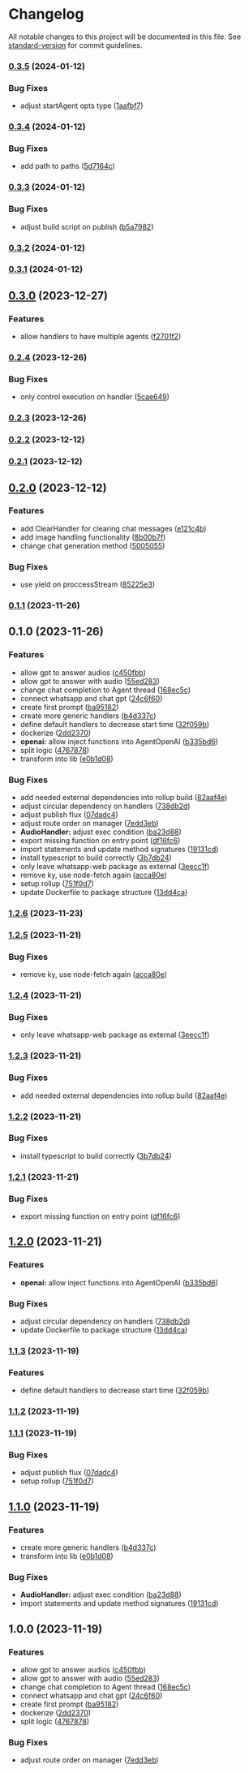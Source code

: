 # Changelog

All notable changes to this project will be documented in this file. See [standard-version](https://github.com/conventional-changelog/standard-version) for commit guidelines.

### [0.3.5](https://github.com/gabrielh-silvestre/s1-agents/compare/v0.3.4...v0.3.5) (2024-01-12)


### Bug Fixes

* adjust startAgent opts type ([1aafbf7](https://github.com/gabrielh-silvestre/s1-agents/commit/1aafbf71a59f28bc9d63d31a9b9ad2aeee2693ab))

### [0.3.4](https://github.com/gabrielh-silvestre/s1-agents/compare/v0.3.3...v0.3.4) (2024-01-12)


### Bug Fixes

* add path to paths ([5d7164c](https://github.com/gabrielh-silvestre/s1-agents/commit/5d7164ca257f821e716cf5d52c7c4d986b5b947d))

### [0.3.3](https://github.com/gabrielh-silvestre/s1-agents/compare/v0.3.2...v0.3.3) (2024-01-12)


### Bug Fixes

* adjust build script on publish ([b5a7982](https://github.com/gabrielh-silvestre/s1-agents/commit/b5a7982558fc93ac6ef206b7783c6e8563e6baa1))

### [0.3.2](https://github.com/gabrielh-silvestre/s1-agents/compare/v0.3.1...v0.3.2) (2024-01-12)

### [0.3.1](https://github.com/gabrielh-silvestre/s1-agents/compare/v0.3.0...v0.3.1) (2024-01-12)

## [0.3.0](https://github.com/gabrielh-silvestre/s1-agents/compare/v0.2.4...v0.3.0) (2023-12-27)


### Features

* allow handlers to have multiple agents ([f2701f2](https://github.com/gabrielh-silvestre/s1-agents/commit/f2701f2235b313193eb901e42a1dd62b57e1545f))

### [0.2.4](https://github.com/gabrielh-silvestre/s1-agents/compare/v0.2.3...v0.2.4) (2023-12-26)


### Bug Fixes

* only control execution on handler ([5cae649](https://github.com/gabrielh-silvestre/s1-agents/commit/5cae649f24ee4930a7b24de3ccede5d5b80a9a36))

### [0.2.3](https://github.com/gabrielh-silvestre/s1-agents/compare/v0.2.2...v0.2.3) (2023-12-26)

### [0.2.2](https://github.com/gabrielh-silvestre/s1-agents/compare/v0.2.1...v0.2.2) (2023-12-12)

### [0.2.1](https://github.com/gabrielh-silvestre/s1-agents/compare/v0.2.0...v0.2.1) (2023-12-12)

## [0.2.0](https://github.com/gabrielh-silvestre/s1-agents/compare/v0.1.1...v0.2.0) (2023-12-12)


### Features

* add ClearHandler for clearing chat messages ([e121c4b](https://github.com/gabrielh-silvestre/s1-agents/commit/e121c4bac0ca001088b2872caf751bd2e198b2cd))
* add image handling functionality ([8b00b7f](https://github.com/gabrielh-silvestre/s1-agents/commit/8b00b7f6cfa5ca4f816d6a7b7c340d7482430c1f))
* change chat generation method ([5005055](https://github.com/gabrielh-silvestre/s1-agents/commit/5005055423b8a9724741fcc4668de99a2a306825))


### Bug Fixes

* use yield on proccessStream ([85225e3](https://github.com/gabrielh-silvestre/s1-agents/commit/85225e38ac16420d5a5b7027c7a5089da4dd80ea))

### [0.1.1](https://github.com/gabrielh-silvestre/s1-agents/compare/v0.1.0...v0.1.1) (2023-11-26)

## 0.1.0 (2023-11-26)


### Features

* allow gpt to answer audios ([c450fbb](https://github.com/gabrielh-silvestre/s1-agents/commit/c450fbb44b1737692e91cd1bd8149eedcd7137c8))
* allow gpt to answer with audio ([55ed283](https://github.com/gabrielh-silvestre/s1-agents/commit/55ed283eac071f6b523b1519089fec41b271c48a))
* change chat completion to Agent thread ([168ec5c](https://github.com/gabrielh-silvestre/s1-agents/commit/168ec5c62619ca04ed61454b3098cb014d8cd158))
* connect whatsapp and chat gpt ([24c6f60](https://github.com/gabrielh-silvestre/s1-agents/commit/24c6f602d0a23d437e6b9bbeb4cb591160d66af5))
* create first prompt ([ba95182](https://github.com/gabrielh-silvestre/s1-agents/commit/ba95182b3844e98860138db3d8eeb392463d7ee7))
* create more generic handlers ([b4d337c](https://github.com/gabrielh-silvestre/s1-agents/commit/b4d337c6661bef53c53e64f1bf7202497b036b41))
* define default handlers to decrease start time ([32f059b](https://github.com/gabrielh-silvestre/s1-agents/commit/32f059bf2e61c272895eab5eeca8abd892bc12fe))
* dockerize ([2dd2370](https://github.com/gabrielh-silvestre/s1-agents/commit/2dd237094cba40a4b6980503a682be131705ebad))
* **openai:** allow inject functions into AgentOpenAI ([b335bd6](https://github.com/gabrielh-silvestre/s1-agents/commit/b335bd68a38369ee480bacc6aa590b650769194a))
* split logic ([4767878](https://github.com/gabrielh-silvestre/s1-agents/commit/47678789e4db41f14b18dad537f9a4d538911e15))
* transform into lib ([e0b1d08](https://github.com/gabrielh-silvestre/s1-agents/commit/e0b1d0816cc91e8f9cc3c8ed053b010f3c3ec96e))


### Bug Fixes

* add needed external dependencies into rollup build ([82aaf4e](https://github.com/gabrielh-silvestre/s1-agents/commit/82aaf4e0331d7348d7278cf8ca3ef1e135b1c53b))
* adjust circular dependency on handlers ([738db2d](https://github.com/gabrielh-silvestre/s1-agents/commit/738db2da3cfb67ef2abcb6b24e3d38c1e4dc6d0f))
* adjust publish flux ([07dadc4](https://github.com/gabrielh-silvestre/s1-agents/commit/07dadc4427b0f9e35b3a4698e0d2ca8717612d87))
* adjust route order on manager ([7edd3eb](https://github.com/gabrielh-silvestre/s1-agents/commit/7edd3eb67490b9981f6fe1320887a447242b4cf2))
* **AudioHandler:** adjust exec condition ([ba23d88](https://github.com/gabrielh-silvestre/s1-agents/commit/ba23d88b61f70a4dac0fd3b9442d6d94e6f71824))
* export missing function on entry point ([df16fc6](https://github.com/gabrielh-silvestre/s1-agents/commit/df16fc64502b73b73cb29581ede03fb2945a5fb6))
* import statements and update method signatures ([19131cd](https://github.com/gabrielh-silvestre/s1-agents/commit/19131cd4f20a185b254f996e37dabfa1aad37040))
* install typescript to build correctly ([3b7db24](https://github.com/gabrielh-silvestre/s1-agents/commit/3b7db2438a1bf01577b7233776e1b60b4da94bfa))
* only leave whatsapp-web package as external ([3eecc1f](https://github.com/gabrielh-silvestre/s1-agents/commit/3eecc1f14ddc488304ac3f42f0f70e22567cb939))
* remove ky, use node-fetch again ([acca80e](https://github.com/gabrielh-silvestre/s1-agents/commit/acca80ecbea5474c3ca2861a199bb734a5b05170))
* setup rollup ([751f0d7](https://github.com/gabrielh-silvestre/s1-agents/commit/751f0d72dd53e8abc69b6a37d0936fdb47c2f619))
* update Dockerfile to package structure ([13dd4ca](https://github.com/gabrielh-silvestre/s1-agents/commit/13dd4cab7a3d601eb0df79bbe374b2872cef46c7))

### [1.2.6](https://github.com/gabrielh-silvestre/s1-agents/compare/v1.2.5...v1.2.6) (2023-11-23)

### [1.2.5](https://github.com/gabrielh-silvestre/s1-agents/compare/v1.2.4...v1.2.5) (2023-11-21)


### Bug Fixes

* remove ky, use node-fetch again ([acca80e](https://github.com/gabrielh-silvestre/s1-agents/commit/acca80ecbea5474c3ca2861a199bb734a5b05170))

### [1.2.4](https://github.com/gabrielh-silvestre/s1-agents/compare/v1.2.3...v1.2.4) (2023-11-21)


### Bug Fixes

* only leave whatsapp-web package as external ([3eecc1f](https://github.com/gabrielh-silvestre/s1-agents/commit/3eecc1f14ddc488304ac3f42f0f70e22567cb939))

### [1.2.3](https://github.com/gabrielh-silvestre/s1-agents/compare/v1.2.2...v1.2.3) (2023-11-21)


### Bug Fixes

* add needed external dependencies into rollup build ([82aaf4e](https://github.com/gabrielh-silvestre/s1-agents/commit/82aaf4e0331d7348d7278cf8ca3ef1e135b1c53b))

### [1.2.2](https://github.com/gabrielh-silvestre/s1-agents/compare/v1.2.1...v1.2.2) (2023-11-21)


### Bug Fixes

* install typescript to build correctly ([3b7db24](https://github.com/gabrielh-silvestre/s1-agents/commit/3b7db2438a1bf01577b7233776e1b60b4da94bfa))

### [1.2.1](https://github.com/gabrielh-silvestre/s1-agents/compare/v1.2.0...v1.2.1) (2023-11-21)


### Bug Fixes

* export missing function on entry point ([df16fc6](https://github.com/gabrielh-silvestre/s1-agents/commit/df16fc64502b73b73cb29581ede03fb2945a5fb6))

## [1.2.0](https://github.com/gabrielh-silvestre/s1-agents/compare/v1.1.3...v1.2.0) (2023-11-21)


### Features

* **openai:** allow inject functions into AgentOpenAI ([b335bd6](https://github.com/gabrielh-silvestre/s1-agents/commit/b335bd68a38369ee480bacc6aa590b650769194a))


### Bug Fixes

* adjust circular dependency on handlers ([738db2d](https://github.com/gabrielh-silvestre/s1-agents/commit/738db2da3cfb67ef2abcb6b24e3d38c1e4dc6d0f))
* update Dockerfile to package structure ([13dd4ca](https://github.com/gabrielh-silvestre/s1-agents/commit/13dd4cab7a3d601eb0df79bbe374b2872cef46c7))

### [1.1.3](https://github.com/gabrielh-silvestre/s1-agents/compare/v1.1.2...v1.1.3) (2023-11-19)


### Features

* define default handlers to decrease start time ([32f059b](https://github.com/gabrielh-silvestre/s1-agents/commit/32f059bf2e61c272895eab5eeca8abd892bc12fe))

### [1.1.2](https://github.com/gabrielh-silvestre/s1-agents/compare/v1.1.1...v1.1.2) (2023-11-19)

### [1.1.1](https://github.com/gabrielh-silvestre/s1-agents/compare/v1.1.0...v1.1.1) (2023-11-19)


### Bug Fixes

* adjust publish flux ([07dadc4](https://github.com/gabrielh-silvestre/s1-agents/commit/07dadc4427b0f9e35b3a4698e0d2ca8717612d87))
* setup rollup ([751f0d7](https://github.com/gabrielh-silvestre/s1-agents/commit/751f0d72dd53e8abc69b6a37d0936fdb47c2f619))

## [1.1.0](https://github.com/gabrielh-silvestre/s1-agents/compare/v1.0.0...v1.1.0) (2023-11-19)


### Features

* create more generic handlers ([b4d337c](https://github.com/gabrielh-silvestre/s1-agents/commit/b4d337c6661bef53c53e64f1bf7202497b036b41))
* transform into lib ([e0b1d08](https://github.com/gabrielh-silvestre/s1-agents/commit/e0b1d0816cc91e8f9cc3c8ed053b010f3c3ec96e))


### Bug Fixes

* **AudioHandler:** adjust exec condition ([ba23d88](https://github.com/gabrielh-silvestre/s1-agents/commit/ba23d88b61f70a4dac0fd3b9442d6d94e6f71824))
* import statements and update method signatures ([19131cd](https://github.com/gabrielh-silvestre/s1-agents/commit/19131cd4f20a185b254f996e37dabfa1aad37040))

## 1.0.0 (2023-11-19)


### Features

* allow gpt to answer audios ([c450fbb](https://github.com/gabrielh-silvestre/s1-agents/commit/c450fbb44b1737692e91cd1bd8149eedcd7137c8))
* allow gpt to answer with audio ([55ed283](https://github.com/gabrielh-silvestre/s1-agents/commit/55ed283eac071f6b523b1519089fec41b271c48a))
* change chat completion to Agent thread ([168ec5c](https://github.com/gabrielh-silvestre/s1-agents/commit/168ec5c62619ca04ed61454b3098cb014d8cd158))
* connect whatsapp and chat gpt ([24c6f60](https://github.com/gabrielh-silvestre/s1-agents/commit/24c6f602d0a23d437e6b9bbeb4cb591160d66af5))
* create first prompt ([ba95182](https://github.com/gabrielh-silvestre/s1-agents/commit/ba95182b3844e98860138db3d8eeb392463d7ee7))
* dockerize ([2dd2370](https://github.com/gabrielh-silvestre/s1-agents/commit/2dd237094cba40a4b6980503a682be131705ebad))
* split logic ([4767878](https://github.com/gabrielh-silvestre/s1-agents/commit/47678789e4db41f14b18dad537f9a4d538911e15))


### Bug Fixes

* adjust route order on manager ([7edd3eb](https://github.com/gabrielh-silvestre/s1-agents/commit/7edd3eb67490b9981f6fe1320887a447242b4cf2))
